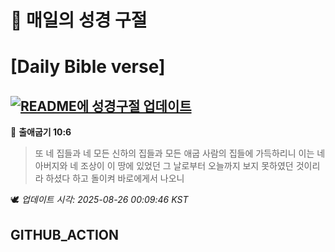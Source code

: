 # 🙏 매일의 성경 구절
# [Daily Bible verse]
## [![README에 성경구절 업데이트](https://github.com/DONGSUKA/first_test/actions/workflows/update-readme-bible.yml/badge.svg)](https://github.com/DONGSUKA/first_test/actions/workflows/update-readme-bible.yml)
<!-- START_BIBLE_VERSE -->
📖 **출애굽기 10:6**
> 또 네 집들과 네 모든 신하의 집들과 모든 애굽 사람의 집들에 가득하리니 이는 네 아버지와 네 조상이 이 땅에 있었던 그 날로부터 오늘까지 보지 못하였던 것이리라 하셨다 하고 돌이켜 바로에게서 나오니

🕊️ _업데이트 시각: 2025-08-26 00:09:46 KST_
  <!-- END_BIBLE_VERSE -->
## GITHUB_ACTION

